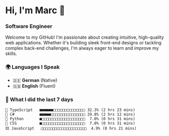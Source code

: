 # Hi, I'm Marc 👋 
### Software Engineer

Welcome to my GitHub! I'm passionate about creating intuitive, high-quality web applications. Whether it's building sleek front-end designs or tackling complex back-end challenges, I'm always eager to learn and improve my skills.  

### 🌍 Languages I Speak  
- 🇩🇪 **German** (Native)  
- 🇬🇧 **English** (Fluent)

### 🤯 What I did the last 7 days

```
🔷 TypeScript   ■■■■■■□□□□□□□□□□□□□□ 32.3% (2 hrs 23 mins)
🔷 C#           ■■■■■□□□□□□□□□□□□□□□ 29.8% (2 hrs 12 mins)
🐍 Python       ■□□□□□□□□□□□□□□□□□□□  7.0% (0 hrs 31 mins)
🎨 CSS          ■□□□□□□□□□□□□□□□□□□□  7.0% (0 hrs 31 mins)
🟨 JavaScript   □□□□□□□□□□□□□□□□□□□□  4.9% (0 hrs 21 mins)
```